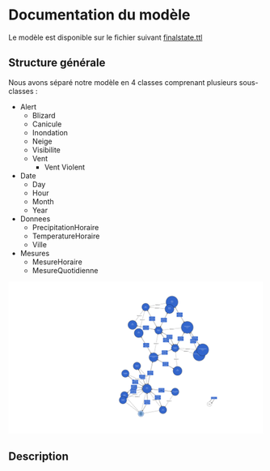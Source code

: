 # Documentation du modèle

Le modèle est disponible sur le fichier suivant [finalstate.ttl](https://github.com/UgoMouze/graphe-station/blob/main/src/turtlefiles/finalstate.ttl)

## Structure générale
Nous avons séparé notre modèle en 4 classes comprenant plusieurs sous-classes :  
* Alert
    * Blizard
    * Canicule
    * Inondation
    * Neige
    * Visibilite
    * Vent
        * Vent Violent
* Date
    * Day
    * Hour
    * Month
    * Year
* Donnees
    * PrecipitationHoraire
    * TemperatureHoraire
    * Ville
* Mesures
    * MesureHoraire
    * MesureQuotidienne

![svg]( https://github.com/UgoMouze/graphe-station/blob/main/src/finalstate.svg "finalstate")

## Description